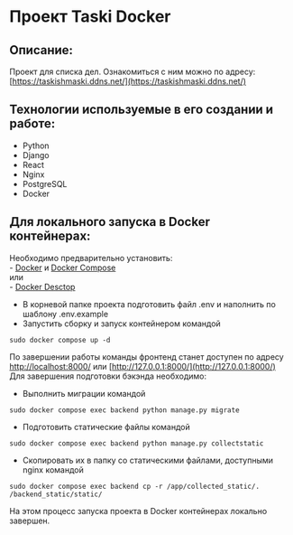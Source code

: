 #  Проект Taski Docker

## Описание:

Проект для списка дел.
Ознакомиться с ним можно по адресу: [https://taskishmaski.ddns.net/](https://taskishmaski.ddns.net/)

## Технологии используемые в его создании и работе:

- Python
- Django
- React
- Nginx
- PostgreSQL
- Docker

## Для локального запуска в Docker контейнерах:

Необходимо предварительно установить:  
    - [Docker](https://docs.docker.com/engine/install/) и [Docker Compose](https://docs.docker.com/compose/install/)  
    или  
    - [Docker Desctop ](https://docs.docker.com/desktop/install/windows-install/)  
- В корневой папке проекта подготовить файл .env и наполнить по шаблону .env.example
- Запустить сборку и запуск контейнером командой
```
sudo docker compose up -d
```
По завершении работы команды фронтенд станет доступен по адресу [http://localhost:8000/](http://localhost:8000/) или [http://127.0.0.1:8000/](http://127.0.0.1:8000/)  
Для завершения подготовки бэкэнда необходимо:
- Выполнить миграции командой
```
sudo docker compose exec backend python manage.py migrate
```
- Подготовить статические файлы командой
```
sudo docker compose exec backend python manage.py collectstatic
```
- Cкопировать их в папку со статическими файлами, доступными nginx командой
```
sudo docker compose exec backend cp -r /app/collected_static/. /backend_static/static/
```
На этом процесс запуска проекта в Docker контейнерах локально завершен.